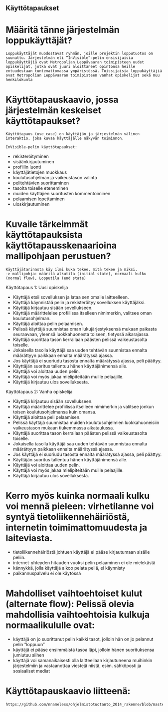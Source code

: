 ## Käyttötapaukset

# Määritä tänne järjestelmän loppukäyttäjät?

	Loppukäyttäjät muodostavat ryhmän, joille projektin lopputuotos on suunattu. Järjestelmän eli ”InVisible”-pelin ensisijaisia loppukäyttäjiä ovat Metropolian Leppävaaran toimipisteen uudet opiskelijat, jotka ovat juuri aloittaneet opintonsa heille entuudestaan tuntemattomassa ympäristössä. Toissijaisia loppukäyttäjiä ovat Metropolian Leppävaaran toimipisteen vanhat opiskelijat sekä muu henkilökunta

# Käyttötapauskaavio, jossa järjestelmän keskeiset käyttötapaukset?

	Käyttötapaus (use case) on käyttäjän ja järjestelmän välinen interaktio, joka kuvaa käyttäjälle näkyvän toiminnon. 
	
	InVisible-pelin käyttötapaukset:

* rekisteröityminen
* sisäänkirjautuminen
* profiilin luonti
* käyttäjätietojen muokkaus
* koulutusohjelman ja vaikeustason valinta
* pelitehtävien suorittaminen
* tasolta toiselle eteneminen
* muiden käyttäjien suoritusten kommentoiminen
* pelaamisen lopettaminen
* uloskirjautuminen

# Kuvaile tärkeimmät käyttötapauksista käyttötapausskenaarioina mallipohjaan perustuen?
	Käyttäjätarinasta käy ilmi kuka tekee, mitä tekee ja miksi.
	-> mallipohja: määritä alkutila (initial state), normaali kulku (normal flow), Lopputila (end state)
	
Käyttötapaus 1: Uusi opiskelija
* Käyttäjä etsii sovelluksen ja lataa sen omalle laitteelleen. 
* Käyttäjä käynnistää pelin ja rekisteröityy sovelluksen käyttäjäksi. 
* Käyttäjä kirjautuu sisään sovellukseen.
* Käyttäjä määrittelelee profiilissa itselleen nimimerkin, valitsee oman koulutusohjelman.
* Käyttäjä aloittaa pelin pelaamisen.
* Pelissä käyttäjä suunnistaa oman lukujärjestyksensä mukaan paikasta seuraavaan, yleensä luokkahuonesta toiseen, tietyssä aikarajassa.
* Käyttäjä suorittaa tason kerrallaan päästen pelissä vaikeustasolta toiselle. 
* Jokaisella tasolla käyttäjä saa uuden tehtävän suunnistaa ennalta määrättyyn paikkaan ennalta määrätyssä ajassa.
* Jos käyttäjä ei suoriudu tasosta ennalta määrätyssä ajassa, peli päättyy.
* Käyttäjän suoritus tallentuu hänen käyttäjänimensä alle. 
* Käyttäjä voi aloittaa uuden pelin.
* Käyttäjä voi myös jakaa mielipiteitään muille pelaajille.
* Käyttäjä kirjautuu ulos sovelluksesta.

Käyttötapaus 2: Vanha opiskelija
* Käyttäjä kirjautuu sisään sovellukseen.
* Käyttäjä määrittelee profiilissa itselleen nimimerkin ja valitsee jonkun toisen koulutusohjelmansa kuin omansa.
* Käyttäjä aloittaa peli pelaamisen.
* Pelissä käyttäjä suunnistaa muiden koulutusohjelmien luokkahuoneisiin vaikeustason mukaan tiukemmassa aikataulussa.
* Käyttäjä suorittaa tason kerrallaan päästen pelissä vaikeustasolta toiselle.
* Jokaisella tasolla käyttäjä saa uuden tehtävän suunnistaa ennalta määrättyyn paikkaan ennalta määrätyssä ajassa.
* Jos käyttäjä ei suoriudu tasosta ennalta määrätyssä ajassa, peli päättyy.
* Käyttäjän suoritus tallentuu hänen käyttäjänimensä alle. 
* Käyttäjä voi aloittaa uuden pelin.
* Käyttäjä voi myös jakaa mielipiteitään muille pelaajille.
* Käyttäjä kirjautuu ulos sovelluksesta. 


# Kerro myös kuinka normaali kulku voi mennä pieleen: virhetilanne voi syntyä tietoliikennehäiriöstä, internetin toimimattomuudesta ja laiteviasta. 

* tietoliikennehäiriöstä johtuen käyttäjä ei pääse kirjautumaan sisälle peliin.
* internet-yhteyden hitauden vuoksi pelin pelaaminen ei ole mielekästä
* kännykkä, jolla käyttäjä aikoo pelata peliä, ei käynnisty
* paikannuspalvelu ei ole käytössä

# Mahdolliset vaihtoehtoiset kulut (alternate flow): Pelissä olevia mahdollisia vaihtoehtoisia kulkuja normaalikululle ovat:

* käyttäjä on jo suorittanut pelin kaikki tasot, jolloin hän on jo pelannut pelin ”loppuun”
* käyttäjä ei pääse ensimmäistä tasoa läpi, jolloin hänen suorituksensa jumiutuu siihen
* käyttäjä voi samanaikaisesti olla laitteellaan kirjautuneena muihinkin järjestelmiin ja vastaanottaa viestejä niistä, esim. sähköposti ja sosiaaliset mediat

# Käyttötapauskaavio liitteenä: 
	https://github.com/nnameless/ohjelmistotuotanto_2014_rakenne/blob/master/invisible_kaavio.pdf
